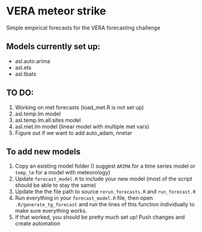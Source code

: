 # VERA meteor strike

Simple empirical forecasts for the VERA forecasting challenge

## Models currently set up:

-   asl.auto.arima
-   asl.ets
-   asl.tbats

## TO DO:

1.  Working on met forecasts (load_met.R is not set up)
2.  asl.temp.lm model
3.  asl.temp.lm.all.sites model
4.  asl.met.lm model (linear model with multiple met vars)
5.  Figure out if we want to add auto_adam, nnetar

## To add new models

1.  Copy an existing model folder (I suggest `ARIMA` for a time series model or `temp_lm` for a model with meteorology)
2.  Update `forecast_model.R` to include your new model (most of the script should be able to stay the same)
3.  Update the the file path to source `rerun_forecasts.R` and `run_forecast.R`
4.  Run everything in your `forecast_model.R` file, then open `.R/generate_tg_forecast` and run the lines of this function individually to make sure everything works.
5.  If that worked, you should be pretty much set up! Push changes and create automation
